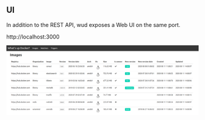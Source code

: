 ## UI

In addition to the REST API, wud exposes a Web UI on the same port.

http://localhost:3000

![image](./images.png)